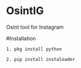 # OsintIG
Osint tool for Instagram 

#Installation 

```
1. pkg install python 
```

```
2. pip install instaloader
```